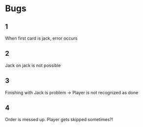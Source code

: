 # Bugs
## 1
When first card is jack, error occurs

## 2 
Jack on jack is not possible

## 3
Finishing with Jack is problem -> Player is not recognized as done

## 4
Order is messed up. Player gets skipped sometimes?!